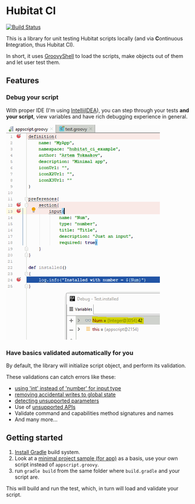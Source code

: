 # Hubitat CI

[![Build Status](https://biocomp.visualstudio.com/HubitatCiRelease/_apis/build/status/hubitat_ci%20build?branchName=master)](https://biocomp.visualstudio.com/HubitatCiRelease/_build/latest?definitionId=10&branchName=master)

This is a library for unit testing Hubitat scripts locally (and via **C**ontinuous **I**ntegration, thus Hubitat CI).

In short, it uses [GroovyShell](http://docs.groovy-lang.org/latest/html/api/groovy/lang/GroovyShell.html) to load the scripts, make objects out of them and let user test them.

## Features
### Debug your script
With proper IDE (I'm using [IntellijIDEA](https://www.jetbrains.com/idea/)), you can step through your tests **and your script**, view variables and have rich debugging experience in general.

![Image of debug session](docs/debugging.png)

### Have basics validated automatically for you
By default, the library will initialize script object, and perform its validation.

These validations can catch errors like these:

- [using 'int' instead of 'number' for input type](https://github.com/bspranger/Hubitat_iComfort/pull/5/commits/ebc2fa7ef38d41412fffe59da969ea97a2235334)
- [removing accidental writes to global state](https://github.com/bspranger/Hubitat_iComfort/pull/4/commits/48283ff2393a6bb9d65e7536be8952f2ffa90a71)
- [detecting unsupported parameters](https://github.com/mihaca/homeremote/pull/1/commits/2191d06101185170afa7eed2ae73a34de4bfdc1a)
- Use of [unsupported APIs](https://docs.smartthings.com/en/latest/getting-started/groovy-for-smartthings.html#restricted-methods)
- Validate command and capabilities method signatures and names
- And many more...

## Getting started
1. [Install Gradle](https://gradle.org/install/) build system.
2. Look at a [minimal project sample (for app)](https://github.com/biocomp/hubitat_ci_example/tree/master/minimal) as a basis, use your own script instead of  `appscript.groovy`.
3. run `gradle build` from the same folder where `build.gradle` and your script are.

This will build and run the test, which, in turn will load and validate your script.

